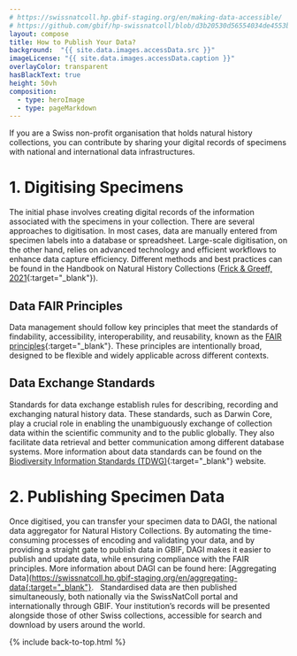 ```yaml
---
# https://swissnatcoll.hp.gbif-staging.org/en/making-data-accessible/
# https://github.com/gbif/hp-swissnatcoll/blob/d3b20530d56554034de4553bb57fd54e5b67cff4/en/making-data-accessible.md
layout: compose
title: How to Publish Your Data?
background:  "{{ site.data.images.accessData.src }}"
imageLicense: "{{ site.data.images.accessData.caption }}"
overlayColor: transparent
hasBlackText: true
height: 50vh
composition:
  - type: heroImage
  - type: pageMarkdown
---
```


If you are a Swiss non-profit organisation that holds natural history collections, you can contribute by sharing your digital records of specimens with national and international data infrastructures.

# 1. Digitising Specimens

The initial phase involves creating digital records of the information associated with the specimens in your collection. There are several approaches to digitisation. In most cases, data are manually entered from specimen labels into a database or spreadsheet. Large-scale digitisation, on the other hand, relies on advanced technology and efficient workflows to enhance data capture efficiency. Different methods and best practices can be found in the Handbook on Natural History Collections ([Frick & Greeff, 2021](https://swisscollnet.scnat.ch/en/news_and_publications/publications/uuid/i/c911ed14-87ec-5d12-afb0-a34438f414a9-Handbook_on_natural_history_collections_management){:target="_blank"}).
 
## Data FAIR Principles

Data management should follow key principles that meet the standards of findability, accessibility, interoperability, and reusability, known as the [FAIR principles](https://www.go-fair.org/fair-principles/){:target="_blank"}. These principles are intentionally broad, designed to be flexible and widely applicable across different contexts.
 
## Data Exchange Standards

Standards for data exchange establish rules for describing, recording and exchanging natural history data. These standards, such as Darwin Core, play a crucial role in enabling the unambiguously exchange of collection data within the scientific community and to the public globally. They also facilitate data retrieval and better communication among different database systems. More information about data standards can be found on the [Biodiversity Information Standards (TDWG)](https://www.tdwg.org/){:target="_blank"} website.

# 2. Publishing Specimen Data

Once digitised, you can transfer your specimen data to DAGI, the national data aggregator for Natural History Collections. By automating the time-consuming processes of encoding and validating your data, and by providing a straight gate to publish data in GBIF, DAGI makes it easier to publish and update data, while ensuring compliance with the FAIR principles. More information about DAGI can be found here: [Aggregating Data](https://swissnatcoll.hp.gbif-staging.org/en/aggregating-data{:target="_blank"}.
 
Standardised data are then published simultaneously, both nationally via the SwissNatColl portal and internationally through GBIF. Your institution’s records will be presented  alongside those of other Swiss collections, accessible for search and download by users around the world.

{% include back-to-top.html %}
